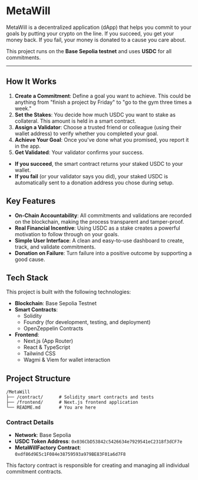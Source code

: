 # MetaWill

MetaWill is a decentralized application (dApp) that helps you commit to your goals by putting your crypto on the line. If you succeed, you get your money back. If you fail, your money is donated to a cause you care about.

This project runs on the **Base Sepolia testnet** and uses **USDC** for all commitments.

---

## How It Works

1.  **Create a Commitment**: Define a goal you want to achieve. This could be anything from "finish a project by Friday" to "go to the gym three times a week."
2.  **Set the Stakes**: You decide how much USDC you want to stake as collateral. This amount is held in a smart contract.
3.  **Assign a Validator**: Choose a trusted friend or colleague (using their wallet address) to verify whether you completed your goal.
4.  **Achieve Your Goal**: Once you've done what you promised, you report it in the app.
5.  **Get Validated**: Your validator confirms your success.

- **If you succeed**, the smart contract returns your staked USDC to your wallet.
- **If you fail** (or your validator says you did), your staked USDC is automatically sent to a donation address you chose during setup.

## Key Features

- **On-Chain Accountability**: All commitments and validations are recorded on the blockchain, making the process transparent and tamper-proof.
- **Real Financial Incentive**: Using USDC as a stake creates a powerful motivation to follow through on your goals.
- **Simple User Interface**: A clean and easy-to-use dashboard to create, track, and validate commitments.
- **Donation on Failure**: Turn failure into a positive outcome by supporting a good cause.

## Tech Stack

This project is built with the following technologies:

- **Blockchain**: Base Sepolia Testnet
- **Smart Contracts**:
  - Solidity
  - Foundry (for development, testing, and deployment)
  - OpenZeppelin Contracts
- **Frontend**:
  - Next.js (App Router)
  - React & TypeScript
  - Tailwind CSS
  - Wagmi & Viem for wallet interaction

## Project Structure

```
/MetaWill
├── /contract/      # Solidity smart contracts and tests
├── /frontend/      # Next.js frontend application
└── README.md       # You are here
```

### Contract Details

- **Network**: Base Sepolia
- **USDC Token Address**: `0x036CbD53842c5426634e7929541eC2318f3dCF7e`
- **MetaWillFactory Contract**: `0xdf86d9E5c1F084e38759593a979BE83F01a6d7F8`

This factory contract is responsible for creating and managing all individual commitment contracts.
